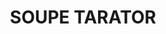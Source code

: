 ---
title: SOUPE TARATOR
draft: false
layout: recettes
type: entree
categories:
  - Soupe
auteur: Auré
regime:
  - vegetarien
  - sans-gluten
region: Bulgarie
cuisson: Non
temperature: Froid
plate: 100
quantite_desc: 250ml par personne
check: Non
checkAlwaysOk: false
ingredients:
  legumes:
    - title: Ail
      quantite: 5
      unit: tête·s
    - title: Concombre
      quantite: 15
      unit: Kg
  epices:
    - title: Aneth aromatique
      quantite: 6
      unit: bottes
  frais:
    - title: Yaourt nature
      quantite: 10
      unit: Kg
      commentaire: ou mieux, yaourt brassé
  lof:
    - title: huile d'olive
      quantite: 1
      unit: litre
preparation: >-
  * Fouetter les yaourts jusqu’à ce qu’ils deviennent bien liquides. 
    Ajouter, au besoin un peu d’eau fraîche (pas trop non plus puisque l’eau
     du concombre viendra s’y ajouter), surtout si ce sont des 
    yaourts ordinaires, non brassés.



  * Éplucher les concombres et râper en laissant ses grains pour qu'ils  gardent toute leur eau.

    *Ce sera plus facile avec un robot. Sinon, couper le concombre en dés, aussi petits que possible.*

    \    

  * Éplucher et dégermer l’ail. Écraser avec un presse-ail (ou hacher très finement). 


  * Ciseler l’aneth et mélanger au yaourt battu. 


  * Ajouter l’ail, l’huile d’olive et les concombres râpés. 'optionnel : des noix concassés.


  * Mélanger le tout et garder bien au frais avant de servir.

    Ne pas hésiter à même ajouter un ou deux glaçons pour rafraîchir le tarator.
publishDate: 2025-05-30T12:11:00.000Z
uuid: xnv149zn
titleslug: soupe-tarator_xnv149zn
---